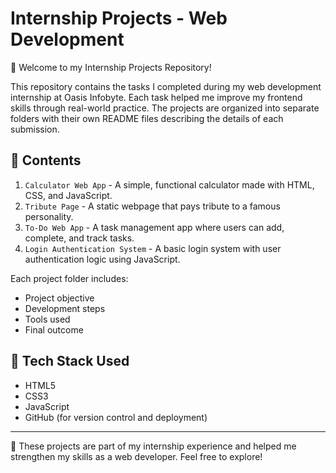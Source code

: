 # Internship Projects - Web Development

👋 Welcome to my Internship Projects Repository!

This repository contains the tasks I completed during my web development internship at Oasis Infobyte. Each task helped me improve my frontend skills through real-world practice. The projects are organized into separate folders with their own README files describing the details of each submission.

## 📁 Contents

1. `Calculator Web App` - A simple, functional calculator made with HTML, CSS, and JavaScript.
2. `Tribute Page` - A static webpage that pays tribute to a famous personality.
3. `To-Do Web App` - A task management app where users can add, complete, and track tasks.
4. `Login Authentication System` - A basic login system with user authentication logic using JavaScript.

Each project folder includes:
- Project objective
- Development steps
- Tools used
- Final outcome

## 🔧 Tech Stack Used

- HTML5  
- CSS3  
- JavaScript  
- GitHub (for version control and deployment)

---

💼 These projects are part of my internship experience and helped me strengthen my skills as a web developer. Feel free to explore!
